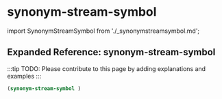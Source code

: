 # synonym-stream-symbol

import SynonymStreamSymbol from './_synonymstreamsymbol.md';

<SynonymStreamSymbol />

## Expanded Reference: synonym-stream-symbol

:::tip
TODO: Please contribute to this page by adding explanations and examples
:::

```lisp
(synonym-stream-symbol )
```
